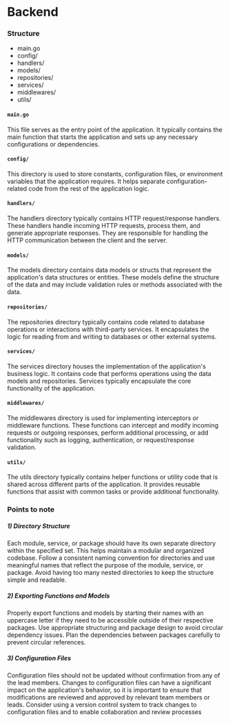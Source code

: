 # Backend

### Structure
  - main.go
  - config/
  - handlers/
  - models/
  - repositories/
  - services/
  - middlewares/
  - utils/
    
#### `main.go`
This file serves as the entry point of the application. It typically contains the main function that starts the application and sets up any necessary configurations or dependencies.

#### `config/` 
This directory is used to store constants, configuration files, or environment variables that the application requires. It helps separate configuration-related code from the rest of the application logic.

#### `handlers/`
The handlers directory typically contains HTTP request/response handlers. These handlers handle incoming HTTP requests, process them, and generate appropriate responses. They are responsible for handling the HTTP communication between the client and the server.

#### `models/`
The models directory contains data models or structs that represent the application's data structures or entities. These models define the structure of the data and may include validation rules or methods associated with the data.

#### `repositories/`
The repositories directory typically contains code related to database operations or interactions with third-party services. It encapsulates the logic for reading from and writing to databases or other external systems.

#### `services/`
The services directory houses the implementation of the application's business logic. It contains code that performs operations using the data models and repositories. Services typically encapsulate the core functionality of the application.

#### `middlewares/`
The middlewares directory is used for implementing interceptors or middleware functions. These functions can intercept and modify incoming requests or outgoing responses, perform additional processing, or add functionality such as logging, authentication, or request/response validation.

#### `utils/`
The utils directory typically contains helper functions or utility code that is shared across different parts of the application. It provides reusable functions that assist with common tasks or provide additional functionality.

### Points to note

##### 1) Directory Structure
Each module, service, or package should have its own separate directory within the specified set. This helps maintain a modular and organized codebase.
Follow a consistent naming convention for directories and use meaningful names that reflect the purpose of the module, service, or package.
Avoid having too many nested directories to keep the structure simple and readable.

##### 2) Exporting Functions and Models
Properly export functions and models by starting their names with an uppercase letter if they need to be accessible outside of their respective packages.
Use appropriate structuring and package design to avoid circular dependency issues. Plan the dependencies between packages carefully to prevent circular references.

##### 3) Configuration Files
Configuration files should not be updated without confirmation from any of the lead members. Changes to configuration files can have a significant impact on the application's behavior, so it is important to ensure that modifications are reviewed and approved by relevant team members or leads.
Consider using a version control system to track changes to configuration files and to enable collaboration and review processes

